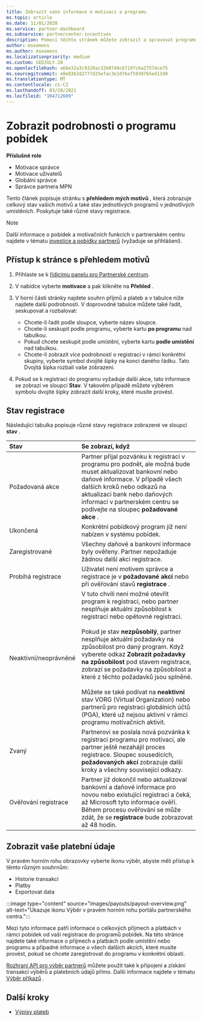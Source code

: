 ```yaml
---
title: Zobrazit vaše informace o motivaci a programu
ms.topic: article
ms.date: 11/01/2020
ms.service: partner-dashboard
ms.subservice: partnercenter-incentives
description: Pomocí těchto stránek můžete zobrazit a spravovat programový stav programu pobídek.
author: mseamons
ms.author: mseamons
ms.localizationpriority: medium
ms.custom: SEOJULY.20
ms.openlocfilehash: a66e32a3c9320ac32b0749c67197c6a27574ce75
ms.sourcegitcommit: e8e8362d2777d25efac3e1076af5939765ed13d0
ms.translationtype: MT
ms.contentlocale: cs-CZ
ms.lasthandoff: 03/20/2021
ms.locfileid: "104712609"
---
```

# <a name="view-your-incentives-program-details"></a>Zobrazit podrobnosti o programu pobídek

**Příslušné role**

- Motivace správce
- Motivace uživatelů
- Globální správce
- Správce partnera MPN

Tento článek popisuje stránku s **přehledem mých motivů** , která zobrazuje celkový stav vašich motivů a také stav jednotlivých programů v jednotlivých umístěních. Poskytuje také různé stavy registrace.

>[!NOTE]
>Další informace o pobídek a motivačních funkcích v partnerském centru najdete v tématu [investice a pobídky partnerů](https://partner.microsoft.com/membership/partner-incentives) (vyžaduje se přihlášení).

## <a name="access-the-incentives-overview-page"></a>Přístup k stránce s přehledem motivů

1. Přihlaste se k [řídicímu panelu pro Partnerské centrum](https://partner.microsoft.com/dashboard).
1. V nabídce vyberte **motivace** a pak klikněte na **Přehled** .
1. V horní části stránky najdete souhrn příjmů a plateb a v tabulce níže najdete další podrobnosti. V doprovodné tabulce můžete také řadit, seskupovat a rozbalovat:

   - Chcete-li řadit podle sloupce, vyberte název sloupce.
   - Chcete-li seskupit podle programu, vyberte kartu **po programu** nad tabulkou.
   - Pokud chcete seskupit podle umístění, vyberte kartu **podle umístění** nad tabulkou.
   - Chcete-li zobrazit více podrobností o registraci v rámci konkrétní skupiny, vyberte symbol dvojité šipky na konci daného řádku. Tato Dvojitá šipka rozbalí vaše zobrazení.
1. Pokud se k registraci do programu vyžaduje další akce, tato informace se zobrazí ve sloupci **Stav**. V takovém případě můžete výběrem symbolu dvojité šipky zobrazit další kroky, které musíte provést.

## <a name="enrollment-status"></a>Stav registrace

Následující tabulka popisuje různé stavy registrace zobrazené ve sloupci **stav** .

| **Stav**         | **Se zobrazí, když** |
|:------------------------------------|:------------------|
| Požadovaná akce  | Partner přijal pozvánku k registraci v programu pro podnět, ale možná bude muset aktualizovat bankovní nebo daňové informace. V případě všech dalších kroků nebo odkazů na aktualizaci bank nebo daňových informací v partnerském centru se podívejte na sloupec **požadované akce** . |
| Ukončená  | Konkrétní pobídkový program již není nabízen v systému pobídek. |
| Zaregistrované  | Všechny daňové a bankovní informace byly ověřeny. Partner nepožaduje žádnou další akci registrace. |
| Probíhá registrace  | Uživatel není motivem správce a registrace je v **požadované akci** nebo při ověřování stavů **registrace** .|
| Neaktivní/neoprávněné | V tuto chvíli není možné otevřít program k registraci, nebo partner nesplňuje aktuální způsobilost k registraci nebo opětovné registraci. <br><br> Pokud je stav **nezpůsobilý**, partner nesplňuje aktuální požadavky na způsobilost pro daný program. Když vyberete odkaz **Zobrazit požadavky na způsobilost** pod stavem registrace, zobrazí se požadavky na způsobilost a které z těchto požadavků jsou splněné. <br><br> Můžete se také podívat na **neaktivní** stav VORG (Virtual Organization) nebo partnerů pro registraci globálních účtů (PGA), které už nejsou aktivní v rámci programu motivačních aktivit.  |
| Zvaný  | Partnerovi se poslala nová pozvánka k registraci programu pro motivaci, ale partner ještě nezahájil proces registrace. Sloupec sousedících, **požadovaných akcí** zobrazuje další kroky a všechny související odkazy.  |
| Ověřování registrace  | Partner již dokončil nebo aktualizoval bankovní a daňové informace pro novou nebo existující registraci a čeká, až Microsoft tyto informace ověří. Během procesu ověřování se může zdát, že se **registrace** bude zobrazovat až 48 hodin.  |

## <a name="see-your-payment-information"></a>Zobrazit vaše platební údaje

V pravém horním rohu obrazovky vyberte ikonu výběr, abyste měli přístup k těmto různým souhrnům:

- Historie transakcí
- Platby
- Exportovat data

:::image type="content" source="images/payouts/payout-overview.png" alt-text="Ukazuje ikonu Výběr v pravém horním rohu portálu partnerského centra.":::

Mezi tyto informace patří informace o celkových příjmech a platbách v rámci pobídek od vaší registrace do programů pobídek. Na této stránce najdete také informace o příjmech a platbách podle umístění nebo programu a případné informace o všech dalších akcích, které musíte provést, pokud se chcete zaregistrovat do programu v konkrétní oblasti. 

[Rozhraní API pro výběr partnerů](https://apidocs.microsoft.com/services/partnerpayouts) můžete použít také k připojení a získání transakcí výběrů a platebních údajů přímo. Další informace najdete v tématu [Výběr příkazů](payout-statement.md) .

## <a name="next-steps"></a>Další kroky

- [Výpisy plateb](payout-statement.md)
